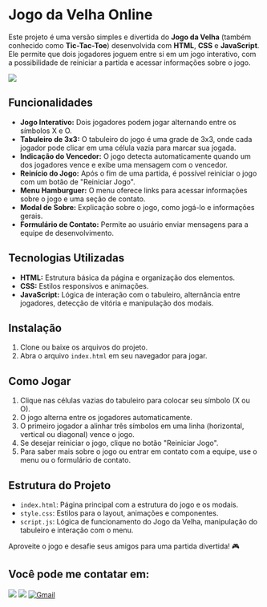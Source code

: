 # Jogo da Velha Online

Este projeto é uma versão simples e divertida do **Jogo da Velha** (também conhecido como **Tic-Tac-Toe**) desenvolvida com **HTML**, **CSS** e **JavaScript**. Ele permite que dois jogadores joguem entre si em um jogo interativo, com a possibilidade de reiniciar a partida e acessar informações sobre o jogo.

 <div>
<img src="http://img.shields.io/static/v1?label=STATUS%20DO%20PROJETO&message=%20EM+ANDAMENTO&color=GREEN&style=for-the-badge_blank"></a>
  </div>
   
## Funcionalidades

- **Jogo Interativo:** Dois jogadores podem jogar alternando entre os símbolos X e O.
- **Tabuleiro de 3x3:** O tabuleiro do jogo é uma grade de 3x3, onde cada jogador pode clicar em uma célula vazia para marcar sua jogada.
- **Indicação do Vencedor:** O jogo detecta automaticamente quando um dos jogadores vence e exibe uma mensagem com o vencedor.
- **Reinício do Jogo:** Após o fim de uma partida, é possível reiniciar o jogo com um botão de "Reiniciar Jogo".
- **Menu Hamburguer:** O menu oferece links para acessar informações sobre o jogo e uma seção de contato.
- **Modal de Sobre:** Explicação sobre o jogo, como jogá-lo e informações gerais.
- **Formulário de Contato:** Permite ao usuário enviar mensagens para a equipe de desenvolvimento.

## Tecnologias Utilizadas

- **HTML:** Estrutura básica da página e organização dos elementos.
- **CSS:** Estilos responsivos e animações.
- **JavaScript:** Lógica de interação com o tabuleiro, alternância entre jogadores, detecção de vitória e manipulação dos modais.

## Instalação

1. Clone ou baixe os arquivos do projeto.
2. Abra o arquivo `index.html` em seu navegador para jogar.

## Como Jogar

1. Clique nas células vazias do tabuleiro para colocar seu símbolo (X ou O).
2. O jogo alterna entre os jogadores automaticamente.
3. O primeiro jogador a alinhar três símbolos em uma linha (horizontal, vertical ou diagonal) vence o jogo.
4. Se desejar reiniciar o jogo, clique no botão "Reiniciar Jogo".
5. Para saber mais sobre o jogo ou entrar em contato com a equipe, use o menu ou o formulário de contato.

## Estrutura do Projeto

- `index.html`: Página principal com a estrutura do jogo e os modais.
- `style.css`: Estilos para o layout, animações e componentes.
- `script.js`: Lógica de funcionamento do Jogo da Velha, manipulação do tabuleiro e interação com o menu.

Aproveite o jogo e desafie seus amigos para uma partida divertida! 🎮

<div>
  
## Você pode me contatar em:
 
  <a href="https://instagram.com/keure_passos" target="_blank"><img src="https://img.shields.io/badge/-Instagram-%23E4405F?style=for-the-badge&logo=instagram&logoColor=white" target="_blank"></a>
  <a href="https://www.linkedin.com/in/k%C3%A9ure-passos-soares-6b6ba8268/" target="_blank"><img src="https://img.shields.io/badge/-LinkedIn-%230077B5?style=for-the-badge&logo=linkedin&logoColor=white" target="_blank"></a> 
<a href="mailto:keurepassos17@gmail.com">
  <img src="https://img.shields.io/badge/-Gmail-%23333?style=for-the-badge&logo=gmail&logoColor=white" alt="Gmail" />
</a>
</div>
